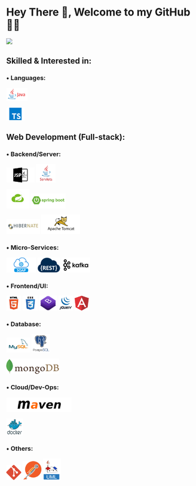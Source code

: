 # Hey There :wave:, Welcome to my GitHub 👨‍💻
![](https://komarev.com/ghpvc/?username=vedantchimote)

## Skilled & Interested in:

### • Languages:
<code><img src="https://github.com/vedantchimote/EmployeeCrud/blob/master/src/main/resources/achives/language/java.png?raw=true" height="35"></code>
<!--<code><img src="https://github.com/vedantchimote/EmployeeCrud/blob/master/src/main/resources/achives/language/java.script.png?raw=true" height="40"></code>-->
<code><img src="https://github.com/vedantchimote/EmployeeCrud/blob/master/src/main/resources/achives/language/TypeScript.png?raw=true" height="35"></code>
<!--<code><img src="https://github.com/vedantchimote/EmployeeCrud/blob/master/src/main/resources/achives/language/python.png?raw=true" height="40"></code>-->
<!--<code><img src="https://github.com/vedantchimote/EmployeeCrud/blob/master/src/main/resources/achives/language/C%20Language.png?raw=true" height="40"></code>-->
<!--<code><img src="https://github.com/vedantchimote/EmployeeCrud/blob/master/src/main/resources/achives/language/CSharp.png?raw=true" height="40"></code>-->

## Web Development (Full-stack):

### • Backend/Server:

<code><img src="https://github.com/vedantchimote/EmployeeCrud/blob/master/src/main/resources/achives/backend/jsp.png?raw=true" height="40"></code>
<code><img src="https://github.com/vedantchimote/EmployeeCrud/blob/master/src/main/resources/achives/backend/output-onlinepngtools.png?raw=true" height="50"></code>
<!--<code><img src="https://github.com/vedantchimote/EmployeeCrud/blob/master/src/main/resources/achives/backend/Spring%20Framework.png?raw=true" height="40"></code>-->
<!--<code><img src="https://github.com/vedantchimote/EmployeeCrud/blob/master/src/main/resources/achives/backend/spring%20mvc.png?raw=true" height="40"></code>-->
<code><img src="https://github.com/vedantchimote/EmployeeCrud/blob/master/src/main/resources/achives/springcloud.png" height="52"></code>
<code><img src="https://github.com/vedantchimote/EmployeeCrud/blob/master/src/main/resources/achives/backend/spring%20boot.png?raw=true" height="40"></code>
<!--<code><img src="https://github.com/vedantchimote/EmployeeCrud/blob/master/src/main/resources/achives/backend/spring%20security.png?raw=true" height="40"></code>-->
<code><img src="https://github.com/vedantchimote/EmployeeCrud/blob/master/src/main/resources/achives/backend/HIbernate.png?raw=true" height="40"></code>
<code><img src="https://github.com/vedantchimote/EmployeeCrud/blob/master/src/main/resources/achives/backend/apache_tomcat.png?raw=true" height="52"></code>
<!--<code><img src="https://github.com/vedantchimote/EmployeeCrud/blob/master/src/main/resources/achives/backend/java%20swing.png?raw=true" height="52"></code>-->
<!--<code><img src="https://github.com/vedantchimote/EmployeeCrud/blob/master/src/main/resources/achives/backend/java2ee.png?raw=true" height="50"></code>-->
<!--<code><img src="https://github.com/vedantchimote/EmployeeCrud/blob/master/src/main/resources/achives/backend/jwt.png?raw=true" height="30"></code>-->

### • Micro-Services:

<code><img src="https://github.com/vedantchimote/EmployeeCrud/blob/master/src/main/resources/achives/tools/soap.png?raw=true" height="40"></code>
<code><img src="https://github.com/vedantchimote/EmployeeCrud/blob/master/src/main/resources/achives/tools/rest.png?raw=true" height="40"></code>
<code><img src="https://github.com/vedantchimote/EmployeeCrud/blob/master/src/main/resources/achives/cloud%20devops/kafka.png?raw=true" height="40"></code>
<!--<code><img src="https://github.com/vedantchimote/EmployeeCrud/blob/master/src/main/resources/achives/tools/graphql.png?raw=true" height="40"></code> -->
<!--<code><img src="https://github.com/vedantchimote/EmployeeCrud/blob/master/src/main/resources/achives/tools/webflux.png?raw=true" height="40"></code>-->

### • Frontend/UI:
<code><img src="https://github.com/vedantchimote/EmployeeCrud/blob/master/src/main/resources/achives/frontend/HTML.png?raw=true" height="40"></code>
<code><img src="https://github.com/vedantchimote/EmployeeCrud/blob/master/src/main/resources/achives/frontend/CSS.png?raw=true" height="40"></code>
<code><img src="https://github.com/vedantchimote/EmployeeCrud/blob/master/src/main/resources/achives/frontend/BootStrap.png?raw=true" height="40"></code>
<code><img src="https://github.com/vedantchimote/EmployeeCrud/blob/master/src/main/resources/achives/frontend/J.Query.png?raw=true" height="40"></code>
<code><img src="https://github.com/vedantchimote/EmployeeCrud/blob/master/src/main/resources/achives/frontend/Angular.png?raw=true" height="40"></code>
<!--<code><img src="https://github.com/vedantchimote/EmployeeCrud/blob/master/src/main/resources/achives/frontend/ajax.png?raw=true" height="40"></code>-->
<!--<code><img src="https://github.com/vedantchimote/EmployeeCrud/blob/master/src/main/resources/achives/frontend/thymeleaf.png?raw=true" height="40"></code>-->
<!--<code><img src="https://github.com/vedantchimote/EmployeeCrud/blob/master/src/main/resources/achives/frontend/ReactJS.png?raw=true" height="40"></code>-->

### • Database:

<code><img src="https://github.com/vedantchimote/EmployeeCrud/blob/master/src/main/resources/achives/database/My.SQL.png?raw=true" height="40"></code>
<code><img src="https://github.com/vedantchimote/EmployeeCrud/blob/master/src/main/resources/achives/database/Postgre.SQL.png?raw=true" height="50"></code>
<!--<code><img src="https://github.com/vedantchimote/EmployeeCrud/blob/master/src/main/resources/achives/database/oracleDB.png?raw=true" height="45"></code> -->
<code><img src="https://github.com/vedantchimote/EmployeeCrud/blob/master/src/main/resources/achives/database/MongoDB.png?raw=true" height="40"></code>


### • Cloud/Dev-Ops:

<code><img src="https://github.com/vedantchimote/EmployeeCrud/blob/master/src/main/resources/achives/cloud%20devops/maven.png?raw=true" height="40"></code>
<!--<code><img src="https://github.com/vedantchimote/EmployeeCrud/blob/master/src/main/resources/achives/cloud%20devops/gradle.png?raw=true" height="45"></code>-->
<!--<code><img src="https://github.com/vedantchimote/EmployeeCrud/blob/master/src/main/resources/achives/cloud%20devops/github2.png?raw=true" height="45"></code>-->
<code><img src="https://github.com/vedantchimote/EmployeeCrud/blob/master/src/main/resources/achives/cloud%20devops/Docker.png?raw=true" height="45"></code>

### • Others:
<code><img src="https://github.com/vedantchimote/EmployeeCrud/blob/master/src/main/resources/achives/cloud%20devops/Git%20(2).png?raw=true" height="40"></code>
<code><img src="https://github.com/vedantchimote/EmployeeCrud/blob/master/src/main/resources/achives/tools/Postman.png?raw=true" height="50"></code>
<code><img src="https://github.com/vedantchimote/EmployeeCrud/blob/master/src/main/resources/achives/tools/plantuml.png?raw=true" height="57"></code>


<!-- [![Top Langs](https://github-readme-stats.vercel.app/api/top-langs/?username=vedantchimote)](https://github.com/vedantchimote) -->
<!--
<h1>Overall profile stats</h1>
   <div style="text-align:center;">
      <img src="https://github-readme-stats.vercel.app/api/top-langs/?username=vedantchimote&langs_count=15&theme=tokyonight"/>
    </div>
<p>
    <img width=49.6% src="https://github-readme-stats.vercel.app/api?username=vedantchimote&show_icons=true&theme=tokyonight" />
    <img width=49.6% src="https://github-readme-streak-stats.herokuapp.com/?user=vedantchimote&theme=tokyonight" />
</p>
-->

<!--
<h1>Overall profile stats</h1>
![](https://github-readme-stats.vercel.app/api?username=vedantchimote&count_private=true&theme=merko&show_icons=true&hide=prs)
--->

<!--
- 👋 Hi, I’m @vedantchimote
- 👀 I’m interested in Java, Jsp&Servlets, Spring, Hibernate.
- 🌱 I’m currently learning #JAVA ...
- 📫 How to reach me ...
--->

